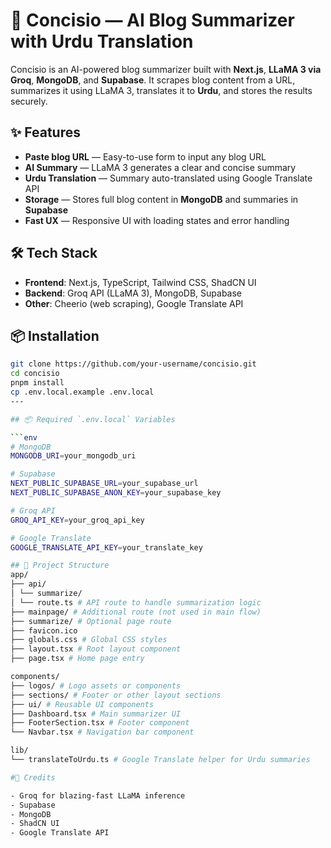 # 🧠 Concisio — AI Blog Summarizer with Urdu Translation

Concisio is an AI-powered blog summarizer built with **Next.js**, **LLaMA 3 via Groq**, **MongoDB**, and **Supabase**. It scrapes blog content from a URL, summarizes it using LLaMA 3, translates it to **Urdu**, and stores the results securely.

## ✨ Features

-  **Paste blog URL** — Easy-to-use form to input any blog URL  
-  **AI Summary** — LLaMA 3 generates a clear and concise summary  
-  **Urdu Translation** — Summary auto-translated using Google Translate API  
-  **Storage** — Stores full blog content in **MongoDB** and summaries in **Supabase**  
-  **Fast UX** — Responsive UI with loading states and error handling

## 🛠 Tech Stack

- **Frontend**: Next.js, TypeScript, Tailwind CSS, ShadCN UI  
- **Backend**: Groq API (LLaMA 3), MongoDB, Supabase  
- **Other**: Cheerio (web scraping), Google Translate API

## 📦 Installation

```bash
git clone https://github.com/your-username/concisio.git
cd concisio
pnpm install
cp .env.local.example .env.local
---

## 📦 Required `.env.local` Variables

```env
# MongoDB
MONGODB_URI=your_mongodb_uri

# Supabase
NEXT_PUBLIC_SUPABASE_URL=your_supabase_url
NEXT_PUBLIC_SUPABASE_ANON_KEY=your_supabase_key

# Groq API
GROQ_API_KEY=your_groq_api_key

# Google Translate
GOOGLE_TRANSLATE_API_KEY=your_translate_key

## 📁 Project Structure
app/
├── api/
│ └── summarize/
│ └── route.ts # API route to handle summarization logic
├── mainpage/ # Additional route (not used in main flow)
├── summarize/ # Optional page route
├── favicon.ico
├── globals.css # Global CSS styles
├── layout.tsx # Root layout component
├── page.tsx # Home page entry

components/
├── logos/ # Logo assets or components
├── sections/ # Footer or other layout sections
├── ui/ # Reusable UI components
├── Dashboard.tsx # Main summarizer UI
├── FooterSection.tsx # Footer component
└── Navbar.tsx # Navigation bar component

lib/
└── translateToUrdu.ts # Google Translate helper for Urdu summaries

#🙌 Credits

- Groq for blazing-fast LLaMA inference
- Supabase
- MongoDB
- ShadCN UI
- Google Translate API
